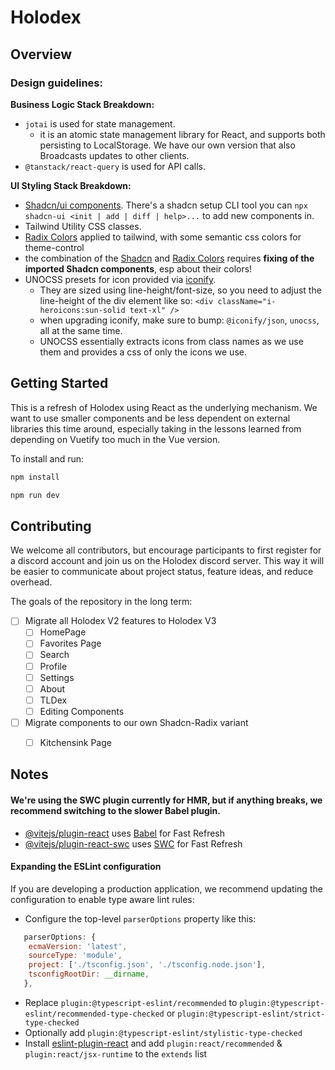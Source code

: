 # Holodex

## Overview

### Design guidelines:

**Business Logic Stack Breakdown:**
- `jotai` is used for state management.
  - it is an atomic state management library for React, and supports both persisting to LocalStorage. We have our own version that also Broadcasts updates to other clients.
- `@tanstack/react-query` is used for API calls.


**UI Styling Stack Breakdown:**
- [Shadcn/ui components](https://ui.shadcn.com/docs/components/accordion). There's a shadcn setup CLI tool you can `npx shadcn-ui <init | add | diff | help>...` to add new components in.
- Tailwind Utility CSS classes.
- [Radix Colors](https://www.radix-ui.com/colors/docs/palette-composition/understanding-the-scale) applied to tailwind, with some semantic css colors for theme-control
- the combination of the [Shadcn](https://ui.shadcn.com/docs/components/accordion) and [Radix Colors](https://www.radix-ui.com/colors/docs/palette-composition/understanding-the-scale) requires **fixing of the imported Shadcn components**, esp about their colors!
- UNOCSS presets for icon provided via [iconify](https://icon-sets.iconify.design/). 
  - They are sized using line-height/font-size, so you need to adjust the line-height of the div element like so: `<div className="i-heroicons:sun-solid text-xl" />`
  - when upgrading iconify, make sure to bump: `@iconify/json`, `unocss`, all at the same time.
  - UNOCSS essentially extracts icons from class names as we use them and provides a css of only the icons we use.



## Getting Started

This is a refresh of Holodex using React as the underlying mechanism. We want to use smaller components and be less dependent on external libraries this time around, especially taking in the lessons learned from depending on Vuetify too much in the Vue version.

To install and run:

```bash
npm install

npm run dev
```

## Contributing

We welcome all contributors, but encourage participants to first register for a discord account and join us on the Holodex discord server. This way it will be easier to communicate about project status, feature ideas, and reduce overhead.

The goals of the repository in the long term:

- [ ] Migrate all Holodex V2 features to Holodex V3
  - [ ] HomePage
  - [ ] Favorites Page
  - [ ] Search
  - [ ] Profile
  - [ ] Settings
  - [ ] About
  - [ ] TLDex
  - [ ] Editing Components
- [ ] Migrate components to our own Shadcn-Radix variant
  - [ ] Kitchensink Page



## Notes

#### We're using the SWC plugin currently for HMR, but if anything breaks, we recommend switching to the slower Babel plugin.

- [@vitejs/plugin-react](https://github.com/vitejs/vite-plugin-react/blob/main/packages/plugin-react/README.md) uses [Babel](https://babeljs.io/) for Fast Refresh
- [@vitejs/plugin-react-swc](https://github.com/vitejs/vite-plugin-react-swc) uses [SWC](https://swc.rs/) for Fast Refresh

#### Expanding the ESLint configuration

If you are developing a production application, we recommend updating the configuration to enable type aware lint rules:

- Configure the top-level `parserOptions` property like this:

```js
   parserOptions: {
    ecmaVersion: 'latest',
    sourceType: 'module',
    project: ['./tsconfig.json', './tsconfig.node.json'],
    tsconfigRootDir: __dirname,
   },
```

- Replace `plugin:@typescript-eslint/recommended` to `plugin:@typescript-eslint/recommended-type-checked` or `plugin:@typescript-eslint/strict-type-checked`
- Optionally add `plugin:@typescript-eslint/stylistic-type-checked`
- Install [eslint-plugin-react](https://github.com/jsx-eslint/eslint-plugin-react) and add `plugin:react/recommended` & `plugin:react/jsx-runtime` to the `extends` list
